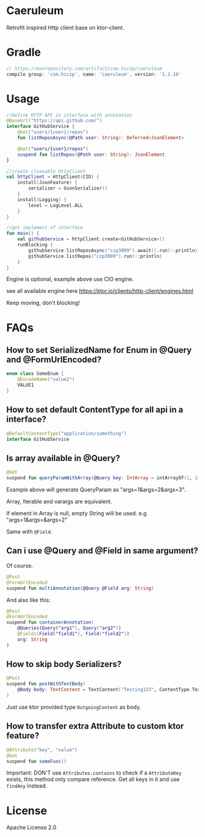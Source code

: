 # Caeruleum
Retrofit inspired Http client base on ktor-client.

# Gradle
```groovy
// https://mvnrepository.com/artifact/com.hiczp/caeruleum
compile group: 'com.hiczp', name: 'caeruleum', version: '1.2.10'
```

# Usage
```kotlin
//Define HTTP API in interface with annotation
@BaseUrl("https://api.github.com/")
interface GitHubService {
    @Get("users/{user}/repos")
    fun listReposAsync(@Path user: String): Deferred<JsonElement>

    @Get("users/{user}/repos")
    suspend fun listRepos(@Path user: String): JsonElement
}

//create closeable HttpClient
val httpClient = HttpClient(CIO) {
    install(JsonFeature) {
        serializer = GsonSerializer()
    }
    install(Logging) {
        level = LogLevel.ALL
    }
}

//get implement of interface
fun main() {
    val githubService = httpClient.create<GitHubService>()
    runBlocking {
        githubService.listReposAsync("czp3009").await().run(::println)
        githubService.listRepos("czp3009").run(::println)
    }
}
```

Engine is optional, example above use CIO engine.

see all available engine here https://ktor.io/clients/http-client/engines.html

Keep moving, don't blocking!

# FAQs
## How to set SerializedName for Enum in @Query and @FormUrlEncoded?
```kotlin
enum class SomeEnum {
    @EncodeName("value2")
    VALUE1
}
```

## How to set default ContentType for all api in a interface?
```kotlin
@DefaultContentType("application/something")
interface GitHubService
```

## Is array available in @Query?
```kotlin
@Get
suspend fun queryParamWithArray(@Query key: IntArray = intArrayOf(1, 2, 3))
```

Example above will generate QueryParam as "args=1&args=2&args=3".

Array, Iterable and varargs are equivalent.

If element in Array is null, empty String will be used. e.g "args=1&args=&args=2"

Same with `@Field`.

## Can i use @Query and @Field in same argument?
Of course.
```kotlin
@Post
@FormUrlEncoded
suspend fun multiAnnotation(@Query @Field arg: String)
```

And also like this:
```kotlin
@Post
@FormUrlEncoded
suspend fun containerAnnotation(
    @Queries(Query("arg1"), Query("arg2"))
    @Fields(Field("field1"), Field("field2"))
    arg: String
)
```

## How to skip body Serializers?
```kotlin
@Post
suspend fun postWithTextBody(
    @Body body: TextContent = TextContent("Testing123", ContentType.Text.Plain)
)
```

Just use ktor provided type `OutgoingContent` as body.

## How to transfer extra Attribute to custom ktor feature?
```kotlin
@Attribute("key", "value")
@Get
suspend fun someFunc()
```

Important: DON'T use `Attributes.contains` to check if a `AttributeKey` exists, this method only compare reference. Get
all keys in it and use `findAny` instead.

# License
Apache License 2.0

